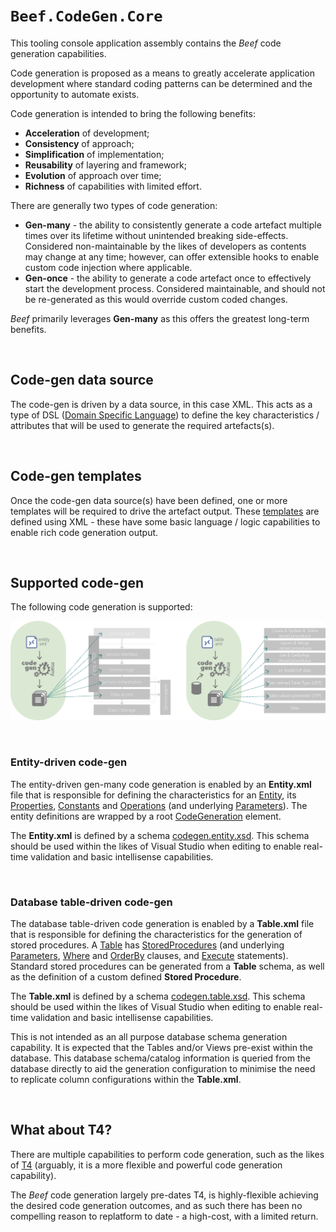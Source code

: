﻿# `Beef.CodeGen.Core`

This tooling console application assembly contains the _Beef_ code generation capabilities.

Code generation is proposed as a means to greatly accelerate application development where standard coding patterns can be determined and the opportunity to automate exists.

Code generation is intended to bring the following benefits:
- **Acceleration** of development;
- **Consistency** of approach;
- **Simplification** of implementation;
- **Reusability** of layering and framework;
- **Evolution** of approach over time;
- **Richness** of capabilities with limited effort.

There are generally two types of code generation:
- **Gen-many** - the ability to consistently generate a code artefact multiple times over its lifetime without unintended breaking side-effects. Considered non-maintainable by the likes of developers as contents may change at any time; however, can offer extensible hooks to enable custom code injection where applicable.
- **Gen-once** - the ability to generate a code artefact once to effectively start the development process. Considered maintainable, and should not be re-generated as this would override custom coded changes.

_Beef_ primarily leverages **Gen-many** as this offers the greatest long-term benefits.

<br>

## Code-gen data source

The code-gen is driven by a data source, in this case XML. This acts as a type of DSL ([Domain Specific Language](https://en.wikipedia.org/wiki/Domain-specific_language)) to define the key characteristics / attributes that will be used to generate the required artefacts(s).

<br>

## Code-gen templates

Once the code-gen data source(s) have been defined, one or more templates will be required to drive the artefact output. These [templates](./Template-structure.md) are defined using XML - these have some basic language / logic capabilities to enable rich code generation output.

<br>

## Supported code-gen

The following code generation is supported:

![CodeGen](../docs/images/CodeGen.png)

<br>

### Entity-driven code-gen

The entity-driven gen-many code generation is enabled by an **Entity.xml** file that is responsible for defining the characteristics for an [Entity](../docs/Entity-Entity-element.md), its [Properties](../docs/Entity-Property-element.md), [Constants](../docs/Entity-Const-element.md) and [Operations](../docs/Entity-Operation-element.md) (and underlying [Parameters](../docs/Entity-Parameter-element.md)). The entity definitions are wrapped by a root [CodeGeneration](../docs/Entity-CodeGeneration-element.md) element.

The **Entity.xml** is defined by a schema [codegen.entity.xsd](../tools/Beef.CodeGen.Core//Schema/codegen.entity.xsd). This schema should be used within the likes of Visual Studio when editing to enable real-time validation and basic intellisense capabilities.

<br>

### Database table-driven code-gen

The database table-driven code generation is enabled by a **Table.xml** file that is responsible for defining the characteristics for the generation of stored procedures. A [Table](../docs/Table-Table-element.md) has [StoredProcedures](../docs/Table-StoredProcedure-element.md) (and underlying [Parameters](../docs/Table-Parameter-element.md), [Where](../docs/Table-Where-element.md) and [OrderBy](../docs/Table-OrderBy-element.md) clauses, and [Execute](../docs/Table-Execute-element.md) statements).
 Standard stored procedures can be generated from a **Table** schema, as well as the definition of a custom defined **Stored Procedure**.

The **Table.xml** is defined by a schema [codegen.table.xsd](../tools/Beef.Database.Code/Schema/codegen.table.xsd). This schema should be used within the likes of Visual Studio when editing to enable real-time validation and basic intellisense capabilities.

This is not intended as an all purpose database schema generation capability. It is expected that the Tables and/or Views pre-exist within the database. This database schema/catalog information is queried from the database directly to aid the generation configuration to minimise the need to replicate column configurations within the **Table.xml**.

<br>

## What about T4?

There are multiple capabilities to perform code generation, such as the likes of [T4](https://docs.microsoft.com/en-au/visualstudio/modeling/code-generation-and-t4-text-templates) (arguably, it is a more flexible and powerful code generation capability).

The *Beef* code generation largely pre-dates T4, is highly-flexible achieving the desired code generation outcomes, and as such there has been no compelling reason to replatform to date - a high-cost, with a limited return.